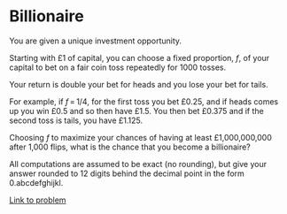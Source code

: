 # Billionaire

<p>You are given a unique investment opportunity.</p>
<p>Starting with £1 of capital, you can choose a fixed proportion, <var>f</var>, of your capital to bet on a fair coin toss repeatedly for 1000 tosses.</p>
<p>Your return is double your bet for heads and you lose your bet for tails.</p>
<p>For example, if <var>f</var> = 1/4,  for the first toss you bet £0.25, and if heads comes up you win £0.5 and so then have £1.5. You then bet £0.375 and if the second toss is tails, you have £1.125.</p>
<p>Choosing <var>f</var> to maximize your chances of having at least £1,000,000,000 after 1,000 flips, what is the chance that you become a billionaire?</p>
<p>All computations are assumed to be exact (no rounding), but give your answer rounded to 12 digits behind the decimal point in the form 0.abcdefghijkl.</p>


[Link to problem](https://projecteuler.net/problem=267)
